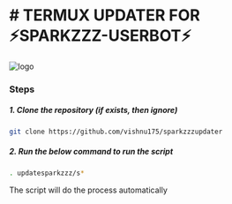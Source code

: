 # # TERMUX UPDATER FOR ⚡SPARKZZZ-USERBOT⚡


![logo](https://telegra.ph/file/6d3f8d942faaf8bc0c255.jpg)



### Steps

##### 1. Clone the repository (if exists, then ignore)

```bash
git clone https://github.com/vishnu175/sparkzzzupdater
```

##### 2. Run the below command to run the script

```bash
. updatesparkzzz/s*
```

The script will do the process automatically

